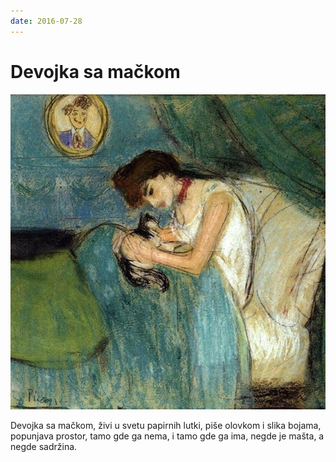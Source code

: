 ```yaml
---
date: 2016-07-28
---
```


# Devojka sa mačkom

![](devojka-sa-mackom.jpg)

Devojka sa mačkom, živi u svetu papirnih lutki, piše olovkom i slika bojama, popunjava prostor, tamo gde ga nema, i tamo gde ga ima, negde je mašta, a negde sadržina.
